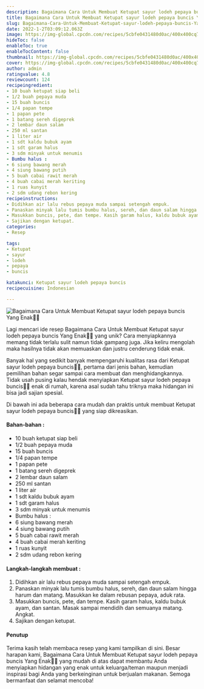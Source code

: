 ```yaml
---
description: Bagaimana Cara Untuk Membuat Ketupat sayur lodeh pepaya buncis Yang Enak"
title: Bagaimana Cara Untuk Membuat Ketupat sayur lodeh pepaya buncis Yang Enak
slug: Bagaimana-Cara-Untuk-Membuat-Ketupat-sayur-lodeh-pepaya-buncis-Yang-Enak
date: 2022-1-2T03:09:12.063Z
image: https://img-global.cpcdn.com/recipes/5cbfe0431480d0ac/400x400cq70/photo.jpg
hideToc: false
enableToc: true
enableTocContent: false
thumbnail: https://img-global.cpcdn.com/recipes/5cbfe0431480d0ac/400x400cq70/photo.jpg
cover: https://img-global.cpcdn.com/recipes/5cbfe0431480d0ac/400x400cq70/photo.jpg
author: admin
ratingvalue: 4.8
reviewcount: 124
recipeingredient:
- 10 buah ketupat siap beli
- 1/2 buah pepaya muda
- 15 buah buncis
- 1/4 papan tempe
- 1 papan pete
- 1 batang sereh digeprek
- 2 lembar daun salam
- 250 ml santan
- 1 liter air
- 1 sdt kaldu bubuk ayam
- 1 sdt garam halus
- 3 sdm minyak untuk menumis
- Bumbu halus :
- 6 siung bawang merah
- 4 siung bawang putih
- 5 buah cabai rawit merah
- 4 buah cabai merah keriting
- 1 ruas kunyit
- 2 sdm udang rebon kering
recipeinstructions:
- Didihkan air lalu rebus pepaya muda sampai setengah empuk.
- Panaskan minyak lalu tumis bumbu halus, sereh, dan daun salam hingga harum dan matang. Masukkan ke dalam rebusan pepaya, aduk rata.
- Masukkan buncis, pete, dan tempe. Kasih garam halus, kaldu bubuk ayam, dan santan. Masak sampai mendidih dan semuanya matang. Angkat.
- Sajikan dengan ketupat.
categories:
- Resep

tags:
- Ketupat
- sayur
- lodeh
- pepaya
- buncis

katakunci: Ketupat sayur lodeh pepaya buncis
recipecuisine: Indonesian

---
```


![Bagaimana Cara Untuk Membuat Ketupat sayur lodeh pepaya buncis Yang Enak👩‍🍳](https://img-global.cpcdn.com/recipes/5cbfe0431480d0ac/400x400cq70/photo.jpg)

Lagi mencari ide resep Bagaimana Cara Untuk Membuat Ketupat sayur lodeh pepaya buncis Yang Enak👩‍🍳 yang unik? Cara menyiapkannya memang tidak terlalu sulit namun tidak gampang juga. Jika keliru mengolah maka hasilnya tidak akan memuaskan dan justru cenderung tidak enak.

Banyak hal yang sedikit banyak mempengaruhi kualitas rasa dari Ketupat sayur lodeh pepaya buncis👩‍🍳, pertama dari jenis bahan, kemudian pemilihan bahan segar sampai cara membuat dan menghidangkannya. Tidak usah pusing kalau hendak menyiapkan Ketupat sayur lodeh pepaya buncis👩‍🍳 enak di rumah, karena asal sudah tahu triknya maka hidangan ini bisa jadi sajian spesial.

Di bawah ini ada beberapa cara mudah dan praktis untuk membuat Ketupat sayur lodeh pepaya buncis👩‍🍳 yang siap dikreasikan.

<!--inarticleads1-->

#### Bahan-bahan :

- 10 buah ketupat siap beli
- 1/2 buah pepaya muda
- 15 buah buncis
- 1/4 papan tempe
- 1 papan pete
- 1 batang sereh digeprek
- 2 lembar daun salam
- 250 ml santan
- 1 liter air
- 1 sdt kaldu bubuk ayam
- 1 sdt garam halus
- 3 sdm minyak untuk menumis
- Bumbu halus :
- 6 siung bawang merah
- 4 siung bawang putih
- 5 buah cabai rawit merah
- 4 buah cabai merah keriting
- 1 ruas kunyit
- 2 sdm udang rebon kering

<!--inarticleads2-->

#### Langkah-langkah membuat :

1. Didihkan air lalu rebus pepaya muda sampai setengah empuk.
1. Panaskan minyak lalu tumis bumbu halus, sereh, dan daun salam hingga harum dan matang. Masukkan ke dalam rebusan pepaya, aduk rata.
1. Masukkan buncis, pete, dan tempe. Kasih garam halus, kaldu bubuk ayam, dan santan. Masak sampai mendidih dan semuanya matang. Angkat.
1. Sajikan dengan ketupat.

#### Penutup

Terima kasih telah membaca resep yang kami tampilkan di sini. Besar harapan kami, Bagaimana Cara Untuk Membuat Ketupat sayur lodeh pepaya buncis Yang Enak👩‍🍳 yang mudah di atas dapat membantu Anda menyiapkan hidangan yang enak untuk keluarga/teman maupun menjadi inspirasi bagi Anda yang berkeinginan untuk berjualan makanan. Semoga bermanfaat dan selamat mencoba!